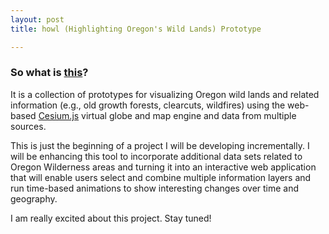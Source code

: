 ```yaml
---
layout: post
title: howl (Highlighting Oregon's Wild Lands) Prototype

---
```

### So what is [this](http://blog.rikitraki.com/howl-proto/)?

It is a collection of prototypes for visualizing Oregon wild lands and related information (e.g., old growth forests, clearcuts, wildfires) using the web-based [Cesium.js](https://cesiumjs.org/) virtual globe and map engine and data from multiple sources. 

This is just the beginning of a project I will be developing incrementally. I will be enhancing this tool to incorporate additional data sets related to Oregon Wilderness areas and turning it into an interactive web application that will enable users select and combine multiple information layers and run time-based animations to show interesting changes over time and geography.

I am really excited about this project. Stay tuned!

